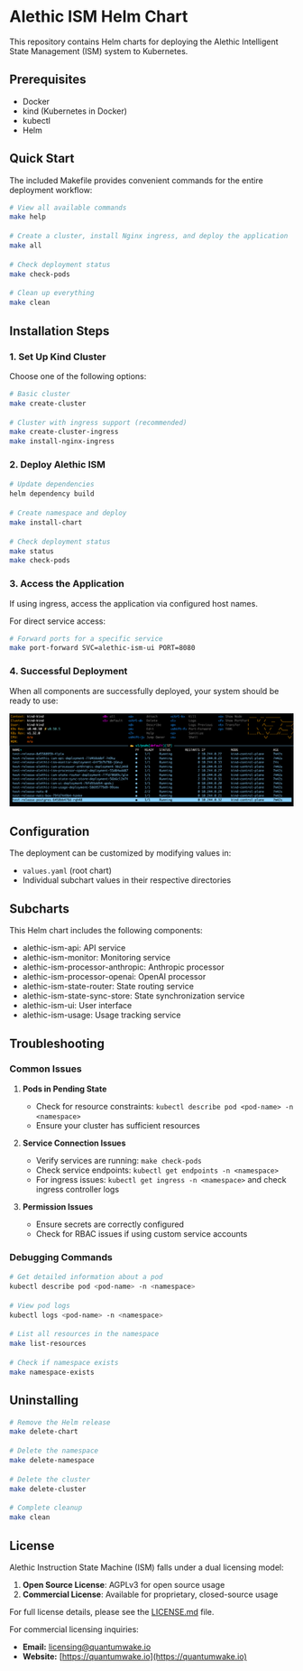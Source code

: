 # Alethic ISM Helm Chart

This repository contains Helm charts for deploying the Alethic Intelligent State Management (ISM) system to Kubernetes.

## Prerequisites

- Docker
- kind (Kubernetes in Docker)
- kubectl
- Helm

## Quick Start

The included Makefile provides convenient commands for the entire deployment workflow:

```bash
# View all available commands
make help

# Create a cluster, install Nginx ingress, and deploy the application
make all

# Check deployment status
make check-pods

# Clean up everything
make clean
```

## Installation Steps

### 1. Set Up Kind Cluster

Choose one of the following options:

```bash
# Basic cluster
make create-cluster

# Cluster with ingress support (recommended)
make create-cluster-ingress
make install-nginx-ingress
```

### 2. Deploy Alethic ISM

```bash
# Update dependencies
helm dependency build

# Create namespace and deploy
make install-chart

# Check deployment status
make status
make check-pods
```

### 3. Access the Application

If using ingress, access the application via configured host names.

For direct service access:
```bash
# Forward ports for a specific service
make port-forward SVC=alethic-ism-ui PORT=8080
```

### 4. Successful Deployment

When all components are successfully deployed, your system should be ready to use:

![Successful ISM Deployment](successful-deployment.png)

## Configuration

The deployment can be customized by modifying values in:
- `values.yaml` (root chart)
- Individual subchart values in their respective directories

## Subcharts

This Helm chart includes the following components:
- alethic-ism-api: API service
- alethic-ism-monitor: Monitoring service
- alethic-ism-processor-anthropic: Anthropic processor
- alethic-ism-processor-openai: OpenAI processor
- alethic-ism-state-router: State routing service
- alethic-ism-state-sync-store: State synchronization service
- alethic-ism-ui: User interface
- alethic-ism-usage: Usage tracking service

## Troubleshooting

### Common Issues

1. **Pods in Pending State**
   - Check for resource constraints: `kubectl describe pod <pod-name> -n <namespace>`
   - Ensure your cluster has sufficient resources

2. **Service Connection Issues**
   - Verify services are running: `make check-pods`
   - Check service endpoints: `kubectl get endpoints -n <namespace>`
   - For ingress issues: `kubectl get ingress -n <namespace>` and check ingress controller logs

3. **Permission Issues**
   - Ensure secrets are correctly configured
   - Check for RBAC issues if using custom service accounts

### Debugging Commands

```bash
# Get detailed information about a pod
kubectl describe pod <pod-name> -n <namespace>

# View pod logs
kubectl logs <pod-name> -n <namespace>

# List all resources in the namespace
make list-resources

# Check if namespace exists
make namespace-exists
```

## Uninstalling

```bash
# Remove the Helm release
make delete-chart

# Delete the namespace
make delete-namespace

# Delete the cluster
make delete-cluster

# Complete cleanup
make clean
```

## License

Alethic Instruction State Machine (ISM) falls under a dual licensing model:

1. **Open Source License**: AGPLv3 for open source usage
2. **Commercial License**: Available for proprietary, closed-source usage

For full license details, please see the [LICENSE.md](LICENSE.md) file.

For commercial licensing inquiries:
- **Email:** [licensing@quantumwake.io](mailto:licensing@quantumwake.io)
- **Website:** [https://quantumwake.io](https://quantumwake.io)